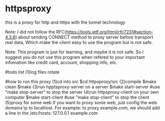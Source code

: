 # httpsproxy
this is a proxy for http and https with the tunnel technology

Note: I did not follow the RFC(https://tools.ietf.org/html/rfc7231#section-4.3.6) about sending CONNECT method to proxy server before transport real data,
Which make the client easy to use the program but is not safe.

Note: This program is just for learning, and maybe it is not safe. So I suggest you do not use this program when refered to your important infomation like credit card, account, shopping info, etc. 

#todo list
(1)log files rotate

#how to run this proxy
(1)cd into src
$cd httpsproxy/src
(2)compile
$make clean
$make 
(3)run hpptsproxy-server on a server 
$make start-server    #use "make stop-server" to stop the server
(4)run httpsproxy-client on your own computer
$make start-client    #use "make stop-client" to stop the client
(5)proxy for some web
If you want to proxy some web, just config the web domains'ip to localhost. For example:
to proxy example.com, we should add a line in the /etc/hosts:
127.0.0.1   example.com
